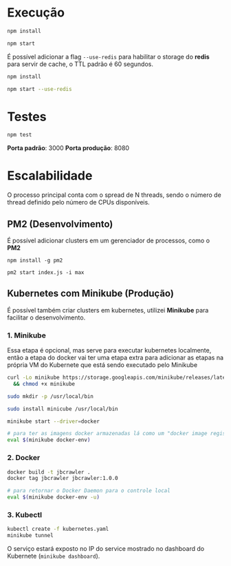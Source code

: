# Execução 

``` sh
npm install

npm start
```

É possível adicionar a flag `--use-redis` para habilitar o storage do **redis** para servir de cache, o TTL padrão é 60 segundos.

```sh
npm install

npm start --use-redis
```


# Testes

```sh
npm test
```

**Porta padrão**: 3000
**Porta produção**: 8080 

# Escalabilidade

O processo principal conta com o spread de N threads, sendo o número de thread definido pelo número de CPUs disponíveis.


## PM2 (Desenvolvimento)
É possível adicionar clusters em um gerenciador de processos, como o **PM2** 

```
npm install -g pm2

pm2 start index.js -i max
```

## Kubernetes com Minikube (Produção)

É possível também criar clusters em kubernetes, utilizei **Minikube** para facilitar o desenvolvimento.


### 1. Minikube

Essa etapa é opcional, mas serve para executar kubernetes localmente, então a etapa do docker vai ter uma etapa extra para adicionar as etapas na própria VM do Kubernete que está sendo executado pelo Minikube

```sh
curl -Lo minikube https://storage.googleapis.com/minikube/releases/latest/minikube-linux-amd64 \
  && chmod +x minikube

sudo mkdir -p /usr/local/bin

sudo install minicube /usr/local/bin

minikube start --driver=docker

# para ter as imagens docker armazenadas lá como um "docker image registry" de testes. Isso demultiplexa o Docker Daemon para o que está em execução dentro da VM do Kubernetes
eval $(minikube docker-env)

```

### 2. Docker

```sh
docker build -t jbcrawler .
docker tag jbcrawler jbcrawler:1.0.0

# para retornar o Docker Daemon para o controle local
eval $(minikube docker-env -u)
```

### 3. Kubectl

```sh
kubectl create -f kubernetes.yaml
minikube tunnel
```

O serviço estará exposto no IP do service mostrado no dashboard do Kubernete (`minikube dashboard`).
